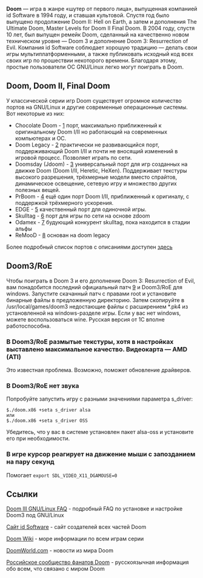 **Doom** — игра в жанре «шутер от первого лица», выпущенная компанией id
Software в 1994 году, и ставшая культовой. Спустя год было выпущено
продолжение Doom II: Hell on Earth, а затем и дополнения The
Ultimate Doom, Master Levels for Doom II Final Doom. В 2004 году, спустя
10 лет, был выпущен ремейк Doom, сделанный на качественно новом
техническом уровне — Doom 3 и дополнение Doom 3: Resurrection
of Evil. Компания id Software соблюдает хорошую традицию — делать свои
игры мультиплатформенными, а также публиковать исходный код всех своих
игр по прошествии некоторого времени. Благодаря этому, простые
пользователи ОС GNU/Linux легко могут поиграть в Doom.

## Doom, Doom II, Final Doom

У классической серии игр Doom существует огромное количество портов на
GNU/Linux и другие современные операционные системы. Вот некоторые из
них:

  - Chocolate Doom - [1](http://chocolate-doom.org/) порт, максимально
    приближенный к оригинальному Doom I/II но работающий на
    современных компьютерах и ОС.
  - Doom Legacy - [2](http://legacy.newdoom.com) практически не
    развивающийся порт, поддерживающий Doom I/II и почти не
    вносящий изменений в игровой процесс. Позволяет играть по сети.
  - Doomsday (Jdoom) - [3](http://www.doomsdayhq.com/) универсальный
    порт для игр созданных на движке Doom (Doom I/II, Heretic,
    HeXen). Поддерживает текстуры высокого разрешения, трёхмерные модели
    вместо спрайтов, динамическое освещение, сетевую игру и множество
    других полезных вещей.
  - PrBoom - [4](http://prboom.sourceforge.net/) ещё один порт Doom
    I/II, приближенный к оригиналу, с поддержкой трёхмерного ускорения.
  - EDGE - [5](http://edge.sourceforge.net/) качественный порт для
    одиночной игры.
  - Skulltag - [6](http://skulltag.com/) порт для игры по сети на основе
    zdoom
  - Odamex - [7](http://odamex.net/) будующий конкурент skulltag, пока
    находится в стадии альфы
  - ReMooD - [8](http://remood.sf.net/) основан на doom legacy

Более подробный список портов с описаниями доступен
[здесь](http://www.doomworld.com/classicdoom/ports/index.php?platform=3)

## Doom3/RoE

Чтобы поиграть в Doom 3 и его дополнение Doom 3: Resurrection of Evil,
вам понадобится последний официальный патч
[9](ftp://ftp.idsoftware.com/idstuff/doom3/linux/doom3-linux-1.3.1.1304.x86.run)
и Doom3/RoE для windows. Запустите скачанный патч с правами root и
установите бинарные файлы в предложенную директорию. Затем
скопируйте в /usr/local/games/doom3 недостающие файлы с
расширением \*.pk4 из установленной на windows-разделе игры.
Если у вас нет windows, можете воспользоваться wine. Русская версия
от 1С вполне работоспособна.

### В Doom3/RoE размытые текстуры, хотя в настройках выставлено максимальное качество. Видеокарта — AMD (ATI)

Это известная проблема. Возможно, поможет обновление драйверов.

### В Doom3/RoE нет звука

Попробуйте запустить игру с разными значениями параметра s_driver:

    $./doom.x86 +seta s_driver alsa
    или
    $./doom.x86 +seta s_driver OSS

Убедитесь, что у вас в системе установлен пакет alsa-oss и установите
его при необходимости.

### В игре курсор реагирует на движение мыши с запозданием на пару секунд

Помогает `export SDL_VIDEO_X11_DGAMOUSE=0`

## Ссылки

[Doom III GNU/Linux FAQ](http://zerowing.idsoftware.com/linux/doom/) -
подробный FAQ по установке и настройке Doom3 под GNU/Linux

[Сайт id Software](http://www.idsoftware.com/) - сайт создателей всех
частей Doom

[Doom Wiki](http://doom.wikia.com/) - море информации по всем играм
серии

[DoomWorld.com](http://www.doomworld.com/) - новости из мира Doom

[Российское сообщество фанатов Doom](http://www.iddqd.ru/) -
русскоязычная информация обо всем, что связано с миром Doom

